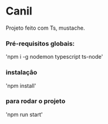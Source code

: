 # Canil
Projeto feito com Ts, mustache.

### Pré-requisitos globais:
'npm i -g nodemon typescript ts-node'

### instalaçâo
'npm install'

### para rodar o projeto
'npm run start'
